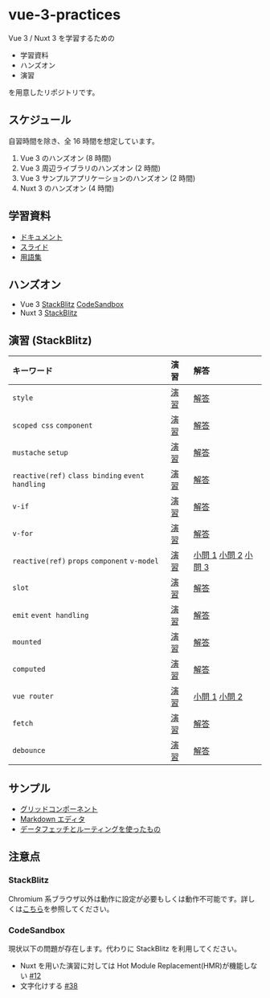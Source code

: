 # vue-3-practices

Vue 3 / Nuxt 3 を学習するための

- 学習資料
- ハンズオン
- 演習

を用意したリポジトリです。

## スケジュール

自習時間を除き、全 16 時間を想定しています。

1. Vue 3 のハンズオン (8 時間)
2. Vue 3 周辺ライブラリのハンズオン (2 時間)
3. Vue 3 サンプルアプリケーションのハンズオン (2 時間)
4. Nuxt 3 のハンズオン (4 時間)

## 学習資料

- [ドキュメント](https://github.com/tuqulore/vue-3-practices/blob/main/LEARNING_MATERIAL.md)
- [スライド](https://tuqulore.github.io/vue-3-practices/)
- [用語集](https://github.com/tuqulore/vue-3-practices/blob/main/TERM.md)

## ハンズオン

- Vue 3 [StackBlitz](https://stackblitz.com/github/tuqulore/vue-3-practices/tree/main/vite-blank-template?file=src/App.vue&terminal=dev) [CodeSandbox](https://codesandbox.io/s/github/tuqulore/vue-3-practices/tree/main/vite-blank-template?file=/src/App.vue)
- Nuxt 3 [StackBlitz](https://stackblitz.com/github/tuqulore/vue-3-practices/tree/main/nuxt-handson-template?file=app.vue&terminal=dev)

## 演習 (StackBlitz)

| キーワード                                  | 演習                                                                                                                                                  | 解答                                                                                                                                                                                                                                                                                                                                                                                                                                                                                |
| :------------------------------------------ | :---------------------------------------------------------------------------------------------------------------------------------------------------- | :---------------------------------------------------------------------------------------------------------------------------------------------------------------------------------------------------------------------------------------------------------------------------------------------------------------------------------------------------------------------------------------------------------------------------------------------------------------------------------- |
| `style`                                     | [演習](https://stackblitz.com/github/tuqulore/vue-3-practices/tree/main/practice-style?file=src/App.vue&terminal=dev)                                 | [解答](https://stackblitz.com/github/tuqulore/vue-3-practices/tree/main/practice-style-answer?file=src/App.vue&terminal=dev)                                                                                                                                                                                                                                                                                                                                                        |
| `scoped css` `component`                    | [演習](https://stackblitz.com/github/tuqulore/vue-3-practices/tree/main/practice-scoped-css-component?file=src/App.vue&terminal=dev)                  | [解答](https://stackblitz.com/github/tuqulore/vue-3-practices/tree/main/practice-scoped-css-component-answer?file=src/App.vue&terminal=dev)                                                                                                                                                                                                                                                                                                                                         |
| `mustache` `setup`                          | [演習](https://stackblitz.com/github/tuqulore/vue-3-practices/tree/main/practice-mustache-setup?file=src/App.vue&terminal=dev)                        | [解答](https://stackblitz.com/github/tuqulore/vue-3-practices/tree/main/practice-mustache-setup-answer?file=src/App.vue&terminal=dev)                                                                                                                                                                                                                                                                                                                                               |
| `reactive(ref)` `class binding` `event handling` | [演習](https://stackblitz.com/github/tuqulore/vue-3-practices/tree/main/practice-reactive-class-binding-event-handling?file=src/App.vue&terminal=dev) | [解答](https://stackblitz.com/github/tuqulore/vue-3-practices/tree/main/practice-reactive-class-binding-event-handling-answer?file=src/App.vue&terminal=dev)                                                                                                                                                                                                                                                                                                                        |
| `v-if`                                      | [演習](https://stackblitz.com/github/tuqulore/vue-3-practices/tree/main/practice-v-if?file=src/App.vue&terminal=dev)                                  | [解答](https://stackblitz.com/github/tuqulore/vue-3-practices/tree/main/practice-v-if-answer?file=src/App.vue&terminal=dev)                                                                                                                                                                                                                                                                                                                                                         |
| `v-for`                                     | [演習](https://stackblitz.com/github/tuqulore/vue-3-practices/tree/main/practice-v-for?file=src/App.vue&terminal=dev)                                 | [解答](https://stackblitz.com/github/tuqulore/vue-3-practices/tree/main/practice-v-for-answer?file=src/App.vue&terminal=dev)                                                                                                                                                                                                                                                                                                                                                        |
| `reactive(ref)` `props` `component` `v-model`    | [演習](https://stackblitz.com/github/tuqulore/vue-3-practices/tree/main/practice-reactive-props-component-v-model?file=src/App.vue&terminal=dev)      | [小問 1](https://stackblitz.com/github/tuqulore/vue-3-practices/tree/main/practice-reactive-props-component-v-model-answer-1?file=src/App.vue&terminal=dev) [小問 2](https://stackblitz.com/github/tuqulore/vue-3-practices/tree/main/practice-reactive-props-component-v-model-answer-2?file=src/components/MessageIndicator.vue&terminal=dev) [小問 3](https://stackblitz.com/github/tuqulore/vue-3-practices/tree/main/practice-reactive-props-component-v-model-answer-3?file=src/App.vue&terminal=dev) |
| `slot`                                      | [演習](https://stackblitz.com/github/tuqulore/vue-3-practices/tree/main/practice-slot?file=src/App.vue&terminal=dev)                                  | [解答](https://stackblitz.com/github/tuqulore/vue-3-practices/tree/main/practice-slot-answer?file=src/components/Component1.vue&terminal=dev)                                                                                                                                                                                                                                                                                                                                                         |
| `emit` `event handling`                     | [演習](https://stackblitz.com/github/tuqulore/vue-3-practices/tree/main/practice-emit-event-handling?file=src/App.vue&terminal=dev)                   | [解答](https://stackblitz.com/github/tuqulore/vue-3-practices/tree/main/practice-emit-event-handling-answer?file=src/components/TestButton.vue&terminal=dev)                                                                                                                                                                                                                                                                                                                                          |
| `mounted`                                   | [演習](https://stackblitz.com/github/tuqulore/vue-3-practices/tree/main/practice-mounted?file=src/App.vue&terminal=dev)                               | [解答](https://stackblitz.com/github/tuqulore/vue-3-practices/tree/main/practice-mounted-answer?file=src/App.vue&terminal=dev)                                                                                                                                                                                                                                                                                                                                                      |
| `computed`                                  | [演習](https://stackblitz.com/github/tuqulore/vue-3-practices/tree/main/practice-computed?file=src/App.vue&terminal=dev)                              | [解答](https://stackblitz.com/github/tuqulore/vue-3-practices/tree/main/practice-computed-answer?file=src/App.vue&terminal=dev)                                                                                                                                                                                                                                                                                                                                                     |
| `vue router`                                | [演習](https://stackblitz.com/github/tuqulore/vue-3-practices/tree/main/practice-vue-router?file=src/App.vue&terminal=dev)                            | [小問 1](https://stackblitz.com/github/tuqulore/vue-3-practices/tree/main/practice-vue-router-answer-1?file=src/App.vue&terminal=dev) [小問 2](https://stackblitz.com/github/tuqulore/vue-3-practices/tree/main/practice-vue-router-answer-2?file=src/components/TopPage.vue&terminal=dev)                                                                                                                                                                                                         |
| `fetch`                                     | [演習](https://stackblitz.com/github/tuqulore/vue-3-practices/tree/main/practice-fetch?file=src/App.vue&terminal=dev)                                 | [解答](https://stackblitz.com/github/tuqulore/vue-3-practices/tree/main/practice-fetch-answer?file=src/App.vue&terminal=dev)                                                                                                                                                                                                                                                                                                                                                        |
| `debounce`                                  | [演習](https://stackblitz.com/github/tuqulore/vue-3-practices/tree/main/practice-debounce?file=src/App.vue&terminal=dev)                              | [解答](https://stackblitz.com/github/tuqulore/vue-3-practices/tree/main/practice-debounce-answer?file=src/App.vue&terminal=dev)                                                                                                                                                                                                                                                                                                                                                     |

## サンプル

- [グリッドコンポーネント](https://stackblitz.com/github/tuqulore/vue-3-practices/tree/main/sample-grid-component?file=src/App.vue&terminal=dev)
- [Markdown エディタ](https://stackblitz.com/github/tuqulore/vue-3-practices/tree/main/sample-markdown-editor?file=src/App.vue&terminal=dev)
- [データフェッチとルーティングを使ったもの](https://stackblitz.com/github/tuqulore/vue-3-practices/tree/main/sample-fetch-router?file=src/App.vue&terminal=dev)

## 注意点

### StackBlitz

Chromium 系ブラウザ以外は動作に設定が必要もしくは動作不可能です。詳しくは[こちら](https://developer.stackblitz.com/docs/platform/browser-support/)を参照してください。

### CodeSandbox

現状以下の問題が存在します。代わりに StackBlitz を利用してください。

- Nuxt を用いた演習に対しては Hot Module Replacement(HMR)が機能しない [#12](https://github.com/tuqulore/vue-3-practices/issues/12)
- 文字化けする [#38](https://github.com/tuqulore/vue-3-practices/issues/38)
